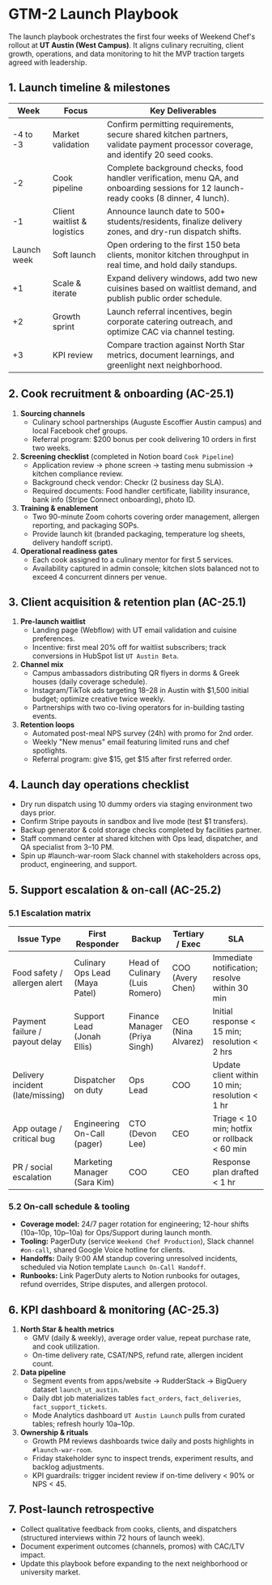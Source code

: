 # GTM-2 Launch Playbook

The launch playbook orchestrates the first four weeks of Weekend Chef's rollout at **UT Austin (West Campus)**. It aligns
culinary recruiting, client growth, operations, and data monitoring to hit the MVP traction targets agreed with leadership.

## 1. Launch timeline & milestones

| Week | Focus | Key Deliverables |
|------|-------|------------------|
| -4 to -3 | Market validation | Confirm permitting requirements, secure shared kitchen partners, validate payment processor coverage, and identify 20 seed cooks. |
| -2 | Cook pipeline | Complete background checks, food handler verification, menu QA, and onboarding sessions for 12 launch-ready cooks (8 dinner, 4 lunch). |
| -1 | Client waitlist & logistics | Announce launch date to 500+ students/residents, finalize delivery zones, and dry-run dispatch shifts. |
| Launch week | Soft launch | Open ordering to the first 150 beta clients, monitor kitchen throughput in real time, and hold daily standups. |
| +1 | Scale & iterate | Expand delivery windows, add two new cuisines based on waitlist demand, and publish public order schedule. |
| +2 | Growth sprint | Launch referral incentives, begin corporate catering outreach, and optimize CAC via channel testing. |
| +3 | KPI review | Compare traction against North Star metrics, document learnings, and greenlight next neighborhood. |

## 2. Cook recruitment & onboarding (AC-25.1)

1. **Sourcing channels**
   - Culinary school partnerships (Auguste Escoffier Austin campus) and local Facebook chef groups.
   - Referral program: $200 bonus per cook delivering 10 orders in first two weeks.
2. **Screening checklist** (completed in Notion board `Cook Pipeline`)
   - Application review → phone screen → tasting menu submission → kitchen compliance review.
   - Background check vendor: Checkr (2 business day SLA).
   - Required documents: Food handler certificate, liability insurance, bank info (Stripe Connect onboarding), photo ID.
3. **Training & enablement**
   - Two 90-minute Zoom cohorts covering order management, allergen reporting, and packaging SOPs.
   - Provide launch kit (branded packaging, temperature log sheets, delivery handoff script).
4. **Operational readiness gates**
   - Each cook assigned to a culinary mentor for first 5 services.
   - Availability captured in admin console; kitchen slots balanced not to exceed 4 concurrent dinners per venue.

## 3. Client acquisition & retention plan (AC-25.1)

1. **Pre-launch waitlist**
   - Landing page (Webflow) with UT email validation and cuisine preferences.
   - Incentive: first meal 20% off for waitlist subscribers; track conversions in HubSpot list `UT Austin Beta`.
2. **Channel mix**
   - Campus ambassadors distributing QR flyers in dorms & Greek houses (daily coverage schedule).
   - Instagram/TikTok ads targeting 18–28 in Austin with $1,500 initial budget; optimize creative twice weekly.
   - Partnerships with two co-living operators for in-building tasting events.
3. **Retention loops**
   - Automated post-meal NPS survey (24h) with promo for 2nd order.
   - Weekly "New menus" email featuring limited runs and chef spotlights.
   - Referral program: give $15, get $15 after first referred order.

## 4. Launch day operations checklist

- Dry run dispatch using 10 dummy orders via staging environment two days prior.
- Confirm Stripe payouts in sandbox and live mode (test $1 transfers).
- Backup generator & cold storage checks completed by facilities partner.
- Staff command center at shared kitchen with Ops lead, dispatcher, and QA specialist from 3–10 PM.
- Spin up #launch-war-room Slack channel with stakeholders across ops, product, engineering, and support.

## 5. Support escalation & on-call (AC-25.2)

### 5.1 Escalation matrix

| Issue Type | First Responder | Backup | Tertiary / Exec | SLA |
|------------|-----------------|--------|-----------------|-----|
| Food safety / allergen alert | Culinary Ops Lead (Maya Patel) | Head of Culinary (Luis Romero) | COO (Avery Chen) | Immediate notification; resolve within 30 min |
| Payment failure / payout delay | Support Lead (Jonah Ellis) | Finance Manager (Priya Singh) | CEO (Nina Alvarez) | Initial response < 15 min; resolution < 2 hrs |
| Delivery incident (late/missing) | Dispatcher on duty | Ops Lead | COO | Update client within 10 min; resolution < 1 hr |
| App outage / critical bug | Engineering On-Call (pager) | CTO (Devon Lee) | CEO | Triage < 10 min; hotfix or rollback < 60 min |
| PR / social escalation | Marketing Manager (Sara Kim) | COO | CEO | Response plan drafted < 1 hr |

### 5.2 On-call schedule & tooling

- **Coverage model:** 24/7 pager rotation for engineering; 12-hour shifts (10a–10p, 10p–10a) for Ops/Support during launch month.
- **Tooling:** PagerDuty (service `Weekend Chef Production`), Slack channel `#on-call`, shared Google Voice hotline for clients.
- **Handoffs:** Daily 9:00 AM standup covering unresolved incidents, scheduled via Notion template `Launch On-Call Handoff`.
- **Runbooks:** Link PagerDuty alerts to Notion runbooks for outages, refund overrides, Stripe disputes, and allergen protocol.

## 6. KPI dashboard & monitoring (AC-25.3)

1. **North Star & health metrics**
   - GMV (daily & weekly), average order value, repeat purchase rate, and cook utilization.
   - On-time delivery rate, CSAT/NPS, refund rate, allergen incident count.
2. **Data pipeline**
   - Segment events from apps/website → RudderStack → BigQuery dataset `launch_ut_austin`.
   - Daily dbt job materializes tables `fact_orders`, `fact_deliveries`, `fact_support_tickets`.
   - Mode Analytics dashboard `UT Austin Launch` pulls from curated tables; refresh hourly 10a–10p.
3. **Ownership & rituals**
   - Growth PM reviews dashboards twice daily and posts highlights in `#launch-war-room`.
   - Friday stakeholder sync to inspect trends, experiment results, and backlog adjustments.
   - KPI guardrails: trigger incident review if on-time delivery < 90% or NPS < 45.

## 7. Post-launch retrospective

- Collect qualitative feedback from cooks, clients, and dispatchers (structured interviews within 72 hours of launch week).
- Document experiment outcomes (channels, promos) with CAC/LTV impact.
- Update this playbook before expanding to the next neighborhood or university market.
